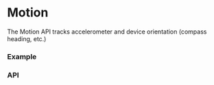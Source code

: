 <plugin-platforms platforms="pwa,ios,android"></plugin-platforms>

# Motion

The Motion API tracks accelerometer and device orientation (compass heading, etc.)

<plugin-api index="true" name="motion"></plugin-api>

### Example

### API

<plugin-api name="motion"></plugin-api>